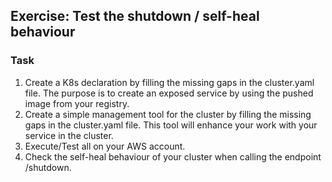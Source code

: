 ## Exercise: Test the shutdown / self-heal behaviour
### Task
1. Create a K8s declaration by filling the missing gaps 
in the cluster.yaml file. The purpose is to create an exposed service by using the pushed image from your registry.
2. Create a simple management tool for the cluster by filling the missing gaps in the cluster.yaml file. This tool will enhance your work with your service in the cluster.  
3. Execute/Test all on your AWS account.
4. Check the self-heal behaviour of your cluster when calling the endpoint /shutdown.